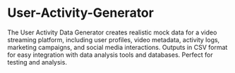# User-Activity-Generator
The User Activity Data Generator creates realistic mock data for a video streaming platform, including user profiles, video metadata, activity logs, marketing campaigns, and social media interactions. Outputs in CSV format for easy integration with data analysis tools and databases. Perfect for testing and analysis.
